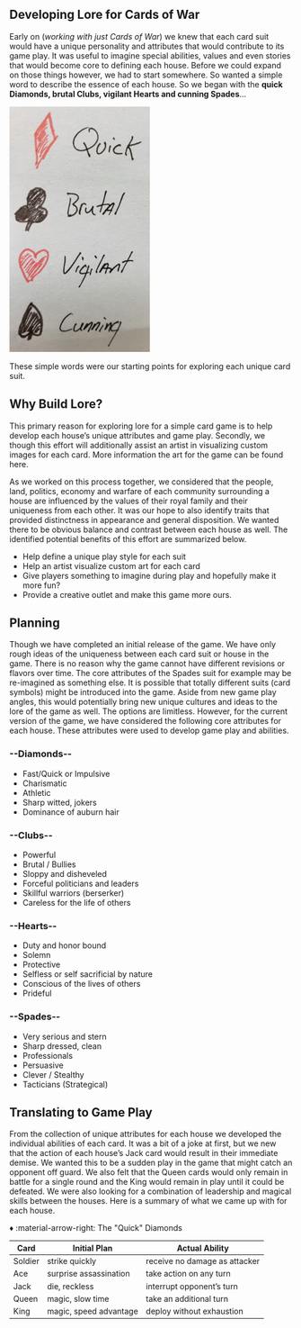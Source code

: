 ## Developing Lore for Cards of War
Early on (*working with just Cards of War*) we knew that each card suit would have a unique personality and attributes that would contribute to its game play. It was useful to imagine special abilities, values and even stories that would become core to defining each house. Before we could expand on those things however, we had to start somewhere. So wanted a simple word to describe the essence of each house. So we began with the **quick Diamonds, brutal Clubs, vigilant Hearts and cunning Spades**…

![Early Traits](assets/trait-concepts.png "Early Traits")

These simple words were our starting points for exploring each unique card suit.

## Why Build Lore?
This primary reason for exploring lore for a simple card game is to help develop each house’s unique attributes and game play. Secondly, we though this effort will additionally assist an artist in visualizing custom images for each card. More information the art for the game can be found here.

As we worked on this process together, we considered that the people, land, politics, economy and warfare of each community surrounding a house are influenced by the values of their royal family and their uniqueness from each other. It was our hope to also identify traits that provided distinctness in appearance and general disposition. We wanted there to be obvious balance and contrast between each house as well. The identified potential benefits of this effort are summarized below.

- Help define a unique play style for each suit
- Help an artist visualize custom art for each card
- Give players something to imagine during play and hopefully make it more fun?
- Provide a creative outlet and make this game more ours.

## Planning
Though we have completed an initial release of the game. We have only rough ideas of the uniqueness between each card suit or house in the game. There is no reason why the game cannot have different revisions or flavors over time. The core attributes of the Spades suit for example may be re-imagined as something else. It is possible that totally different suits (card symbols) might be introduced into the game. Aside from new game play angles, this would potentially bring new unique cultures and ideas to the lore of the game as well. The options are limitless. However, for the current version of the game, we have considered the following core attributes for each house. These attributes were used to develop game play and abilities.

### --Diamonds--
- Fast/Quick or Impulsive
- Charismatic
- Athletic
- Sharp witted, jokers
- Dominance of auburn hair

### --Clubs--
- Powerful
- Brutal / Bullies
- Sloppy and disheveled
- Forceful politicians and leaders
- Skillful warriors (berserker)
- Careless for the life of others

### --Hearts--
- Duty and honor bound
- Solemn
- Protective
- Selfless or self sacrificial by nature
- Conscious of the lives of others
- Prideful
### --Spades--
- Very serious and stern
- Sharp dressed, clean
- Professionals
- Persuasive
- Clever / Stealthy
- Tacticians (Strategical)

## Translating to Game Play
From the collection of unique attributes for each house we developed the individual abilities of each card. It was a bit of a joke at first, but we new that the action of each house’s Jack card would result in their immediate demise. We wanted this to be a sudden play in the game that might catch an opponent off guard. We also felt that the Queen cards would only remain in battle for a single round and the King would remain in play until it could be defeated. We were also looking for a combination of leadership and magical skills between the houses. Here is a summary of what we came up with for each house.

:diamonds: :material-arrow-right: The "Quick" Diamonds

| Card | Initial Plan | Actual Ability|
| ----------- | ----------- | ----------- |
| Soldier | strike quickly | receive no damage as attacker |
| Ace | surprise assassination | take action on any turn | 
| Jack | die, reckless | interrupt opponent’s turn |
| Queen | magic, slow time | take an additional turn |
| King | magic, speed advantage  | deploy without exhaustion |